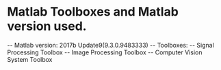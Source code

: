 # Matlab Toolboxes and Matlab version used.

-- Matlab version: 2017b Update9(9.3.0.9483333)
-- Toolboxes:
	-- Signal Processing Toolbox
	-- Image Processing Toolbox
	-- Computer Vision System Toolbox
